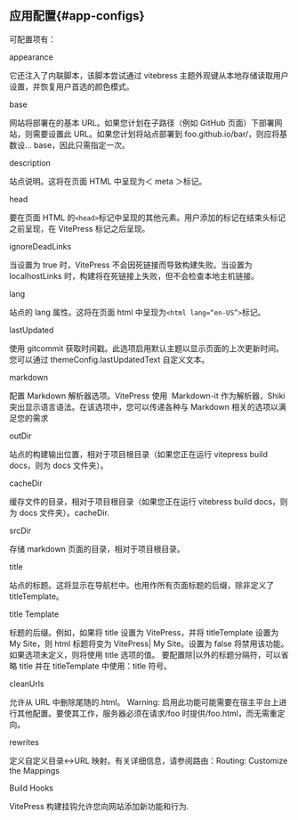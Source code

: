 ## 应用配置{#app-configs}

可配置项有：

appearance

它还注入了内联脚本，该脚本尝试通过 vitebress 主题外观键从本地存储读取用户设置，并恢复用户首选的颜色模式。

base

网站将部署在的基本 URL。如果您计划在子路径（例如 GitHub 页面）下部署网站，则需要设置此 URL。如果您计划将站点部署到 foo.github.io/bar/，则应将基数设… base，因此只需指定一次。

description

站点说明。这将在页面 HTML 中呈现为＜ meta ＞标记。

head

要在页面 HTML 的`<head>`标记中呈现的其他元素。用户添加的标记在结束头标记之前呈现，在 VitePress 标记之后呈现。

ignoreDeadLinks

当设置为 true 时，VitePress 不会因死链接而导致构建失败。当设置为 localhostLinks 时，构建将在死链接上失败，但不会检查本地主机链接。

lang

站点的 lang 属性。这将在页面 html 中呈现为`<html lang=“en-US”>`标记。

lastUpdated

使用 gitcommit 获取时间戳。此选项启用默认主题以显示页面的上次更新时间。您可以通过 themeConfig.lastUpdatedText 自定义文本。

markdown

配置 Markdown 解析器选项。VitePress 使用  Markdown-it 作为解析器，Shiki 突出显示语言语法。在该选项中，您可以传递各种与 Markdown 相关的选项以满足您的需求

outDir

站点的构建输出位置，相对于项目根目录（如果您正在运行 vitepress build docs，则为 docs 文件夹）。

cacheDir

缓存文件的目录，相对于项目根目录（如果您正在运行 vitebress build docs，则为 docs 文件夹）。cacheDir.

srcDir

存储 markdown 页面的目录，相对于项目根目录。

title

站点的标题。这将显示在导航栏中。也用作所有页面标题的后缀，除非定义了 titleTemplate。

title Template

标题的后缀。例如，如果将 title 设置为 VitePress，并将 titleTemplate 设置为 My Site，则 html 标题将变为 VitePress| My Site。设置为 false 将禁用该功能。如果选项未定义，则将使用 title 选项的值。
要配置除|以外的标题分隔符，可以省略 title 并在 titleTemplate 中使用：title 符号。

cleanUrls

允许从 URL 中删除尾随的.html。
Warning: 启用此功能可能需要在宿主平台上进行其他配置。要使其工作，服务器必须在请求/foo 时提供/foo.html，而无需重定向。

rewrites

定义自定义目录<->URL 映射。有关详细信息，请参阅路由：Routing: Customize the Mappings

Build Hooks

VitePress 构建挂钩允许您向网站添加新功能和行为.
